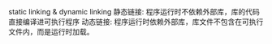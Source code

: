 static linking & dynamic linking
静态链接: 程序运行时不依赖外部库，库的代码直接编译进可执行程序
动态链接: 程序运行时依赖外部库，库文件不包含在可执行文件内，而是运行时加载。

